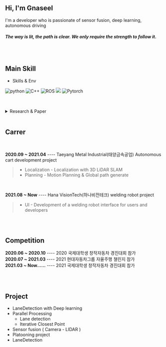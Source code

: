 ## Hi, I'm Gnaseel

I'm a developer who is passionate of sensor fusion, deep learning, autonomous driving  

  


#### ***The way is lit, the path is clear. We only require the strength to follow it.***

<br>  
<br>  

## Main Skill
* Skills & Env  
<p>
<img alt="python" src="https://img.shields.io/badge/python-FFD400?&style=plastic&logo=python&logoColor=white">
<img alt="C++" src="https://img.shields.io/badge/C++-000080?&style=plastic&logo=C++&logoColor=white">
<img alt="ROS" src="https://img.shields.io/badge/ROS-black?&style=plastic&logo=ROS&logoColor=white">
<img src="https://img.shields.io/badge/-VScode-23A9F2?style=plastic&logo=Visual%20Studio%20Code&logoColor=white"/>
<img alt="Pytorch" src="https://img.shields.io/badge/Pytorch-white?&style=plastic&logo=pytorch&logoColor=FF5500">
</p>



<br>  
<br>  


<details>
  <summary> Research & Paper</summary><br/>
</details>

<br>  

## Carrer 
<br>  

**2020.09 ~ 2021.04** ---- Taeyang Metal Industrial(태양금속공업) Autonomous cart development   project
> * Localization - Localization with 3D LiDAR SLAM  
> * Planning     - Motion Planning & Global path generate 
<br>  

**2021.08 ~ Now** ---- Hana VisionTech(하나비전테크) welding robot project
> * UI - Development of a welding robot interface for users and developers





<br>  
<br>  

## Competition  

**2020.06 ~ 2020.10** ---- 2020 국제대학생 창작자동차 경진대회 참가  
**2020.07 ~ 2021.03** ---- 2021 현대자동차그룹 자율주행 챌린지 참가  
**2021.03 ~ Now......** ---- 2021 국제대학생 창작자동차 경진대회 참가  





<br>  
<br>  

## Project


* LaneDetection with Deep learning
* Parallel Processing
    * Lane detection
    * Iterative Closest Point
* Sensor fusion ( Camera - LIDAR ) 
* Platooning project 
* LaneDetection 
